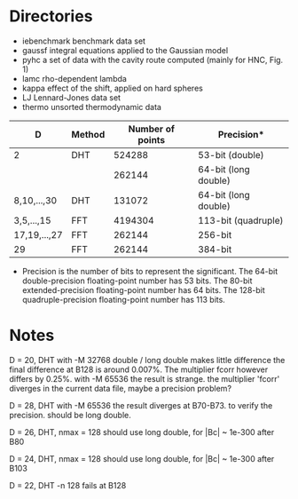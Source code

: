 Directories
==============

  * iebenchmark   benchmark data set
  * gaussf        integral equations applied to the Gaussian model
  * pyhc          a set of data with the cavity route computed (mainly for HNC, Fig. 1)
  * lamc          rho-dependent lambda
  * kappa         effect of the shift, applied on hard spheres
  * LJ            Lennard-Jones data set
  * thermo        unsorted thermodynamic data



D               | Method    | Number of points    | Precision*
----------------|-----------|---------------------|-------------------------
2               | DHT       |   524288            |   53-bit (double)
                |           |   262144            |   64-bit (long double)
8,10,...,30     | DHT       |   131072            |   64-bit (long double)
3,5,...,15      | FFT       |  4194304            |   113-bit (quadruple)
17,19,...,27    | FFT       |   262144            |   256-bit
29              | FFT       |   262144            |   384-bit

* Precision is the number of bits to represent the significant.
  The 64-bit double-precision floating-point number has 53 bits.
  The 80-bit extended-precision floating-point number has 64 bits.
  The 128-bit quadruple-precision floating-point number has 113 bits.


Notes
======

D = 20, DHT
  with -M 32768
    double / long double makes little difference
    the final difference at B128 is around 0.007%.
    The multiplier fcorr however differs by 0.25%.
  with -M 65536  the result is strange.
    the multiplier 'fcorr' diverges in the current data file,
    maybe a precision problem?

D = 28, DHT
  with -M 65536 the result diverges at B70-B73.
  to verify the precision.
  should be long double.

D = 26, DHT, nmax = 128
  should use long double, for |Bc| ~ 1e-300 after B80

D = 24, DHT, nmax = 128
  should use long double, for |Bc| ~ 1e-300 after B103

D = 22, DHT -n 128
  fails at B128
